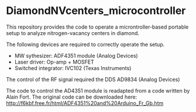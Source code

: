 # DiamondNVcenters_microcontroller
This repository provides the code to operate a microntroller-based portable setup to analyze nitrogen-vacancy centers in diamond.

The following devices are required to correctly operate the setup.

- MW sythesizer: ADF4351 module (Analog Devices)
- Laser driver: Op-amp + MOSFET 
- Switched integrator: IVC102 (Texas Instruments)

The control of the RF signal required the DDS AD9834 (Analog Devices)



The code to control the AD4351 module is readapted from a code written by Alain Fort. The original code can be downloaded here: http://f6kbf.free.fr/html/ADF4351%20and%20Arduino_Fr_Gb.htm

